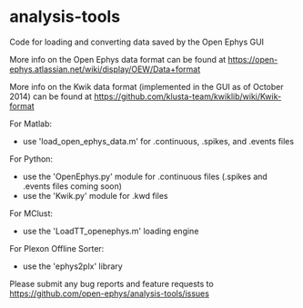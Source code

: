 analysis-tools
==============

Code for loading and converting data saved by the Open Ephys GUI

More info on the Open Ephys data format can be found at https://open-ephys.atlassian.net/wiki/display/OEW/Data+format

More info on the Kwik data format (implemented in the GUI as of October 2014) can be found at https://github.com/klusta-team/kwiklib/wiki/Kwik-format

For Matlab:
- use 'load_open_ephys_data.m' for .continuous, .spikes, and .events files

For Python:
- use the 'OpenEphys.py' module for .continuous files (.spikes and .events files coming soon)
- use the 'Kwik.py' module for .kwd files

For MClust:
- use the 'LoadTT_openephys.m' loading engine

For Plexon Offline Sorter:
- use the 'ephys2plx' library

Please submit any bug reports and feature requests to https://github.com/open-ephys/analysis-tools/issues


